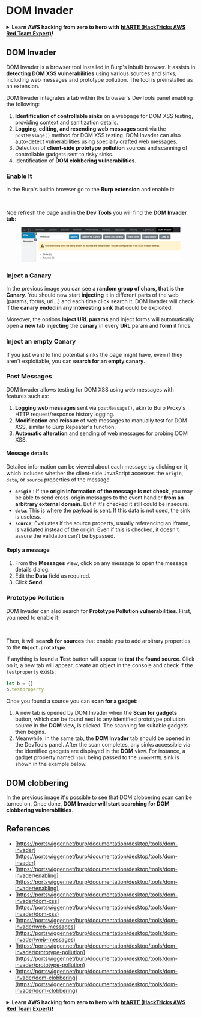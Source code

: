 # DOM Invader

<details>

<summary><strong>Learn AWS hacking from zero to hero with</strong> <a href="https://training.hacktricks.xyz/courses/arte"><strong>htARTE (HackTricks AWS Red Team Expert)</strong></a><strong>!</strong></summary>

Other ways to support HackTricks:

* If you want to see your **company advertised in HackTricks** or **download HackTricks in PDF** Check the [**SUBSCRIPTION PLANS**](https://github.com/sponsors/carlospolop)!
* Get the [**official PEASS & HackTricks swag**](https://peass.creator-spring.com)
* Discover [**The PEASS Family**](https://opensea.io/collection/the-peass-family), our collection of exclusive [**NFTs**](https://opensea.io/collection/the-peass-family)
* **Join the** 💬 [**Discord group**](https://discord.gg/hRep4RUj7f) or the [**telegram group**](https://t.me/peass) or **follow** us on **Twitter** 🐦 [**@carlospolopm**](https://twitter.com/hacktricks\_live)**.**
* **Share your hacking tricks by submitting PRs to the** [**HackTricks**](https://github.com/carlospolop/hacktricks) and [**HackTricks Cloud**](https://github.com/carlospolop/hacktricks-cloud) github repos.

</details>

## DOM Invader

DOM Invader is a browser tool installed in Burp's inbuilt browser. It assists in **detecting DOM XSS vulnerabilities** using various sources and sinks, including web messages and prototype pollution. The tool is preinstalled as an extension.

DOM Invader integrates a tab within the browser's DevTools panel enabling the following:

1. **Identification of controllable sinks** on a webpage for DOM XSS testing, providing context and sanitization details.
2. **Logging, editing, and resending web messages** sent via the `postMessage()` method for DOM XSS testing. DOM Invader can also auto-detect vulnerabilities using specially crafted web messages.
3. Detection of **client-side prototype pollution** sources and scanning of controllable gadgets sent to risky sinks.
4. Identification of **DOM clobbering vulnerabilities**.

### Enable It

In the Burp's builtin browser go to the **Burp extension** and enable it:

<figure><img src="../../.gitbook/assets/image (4) (1) (1) (2).png" alt=""><figcaption></figcaption></figure>

Noe refresh the page and in the **Dev Tools** you will find the **DOM Invader tab:**

<figure><img src="../../.gitbook/assets/image (3) (1) (1) (1) (1) (1) (1) (1) (1) (1) (1).png" alt=""><figcaption></figcaption></figure>

### Inject a Canary

In the previous image you can see a **random group of chars, that is the Canary**. You should now start **injecting** it in different parts of the web (params, forms, url...) and each time click search it. DOM Invader will check if the **canary ended in any interesting sink** that could be exploited.

Moreover, the options **Inject URL params** and Inject forms will automatically open a **new tab** **injecting** the **canary** in every **URL** param and **form** it finds.

### Inject an empty Canary

If you just want to find potential sinks the page might have, even if they aren't exploitable, you can **search for an empty canary**.

### Post Messages

DOM Invader allows testing for DOM XSS using web messages with features such as:

1. **Logging web messages** sent via `postMessage()`, akin to Burp Proxy's HTTP request/response history logging.
2. **Modification** and **reissue** of web messages to manually test for DOM XSS, similar to Burp Repeater's function.
3. **Automatic alteration** and sending of web messages for probing DOM XSS.

#### Message details

Detailed information can be viewed about each message by clicking on it, which includes whether the client-side JavaScript accesses the `origin`, `data`, or `source` properties of the message.

* **`origin`** : If the **origin information of the message is not check**, you may be able to send cross-origin messages to the event handler **from an arbitrary external domain**. But if it's checked it still could be insecure.
* **`data`**: This is where the payload is sent. If this data is not used, the sink is useless.
* **`source`**: Evaluates if the source property, usually referencing an iframe, is validated instead of the origin. Even if this is checked, it doesn't assure the validation can't be bypassed.

#### Reply a message

1. From the **Messages** view, click on any message to open the message details dialog.
2. Edit the **Data** field as required.
3. Click **Send**.

### Prototype Pollution

DOM Invader can also search for **Prototype Pollution vulnerabilities**. First, you need to enable it:

<figure><img src="../../.gitbook/assets/image (5) (1) (1) (3).png" alt=""><figcaption></figcaption></figure>

Then, it will **search for sources** that enable you to add arbitrary properties to the **`Object.prototype`**.

If anything is found a **Test** button will appear to **test the found source**. Click on it, a new tab will appear, create an object in the console and check if the `testproperty` exists:

```javascript
let b = {}
b.testproperty
```

Once you found a source you can **scan for a gadget**:

1. A new tab is opened by DOM Invader when the **Scan for gadgets** button, which can be found next to any identified prototype pollution source in the **DOM** view, is clicked. The scanning for suitable gadgets then begins.
2. Meanwhile, in the same tab, the **DOM Invader** tab should be opened in the DevTools panel. After the scan completes, any sinks accessible via the identified gadgets are displayed in the **DOM** view. For instance, a gadget property named `html` being passed to the `innerHTML` sink is shown in the example below.

## DOM clobbering

In the previous image it's possible to see that DOM clobbering scan can be turned on. Once done, **DOM Invader will start searching for DOM clobbering vulnerabilities**.

## References

* [https://portswigger.net/burp/documentation/desktop/tools/dom-invader](https://portswigger.net/burp/documentation/desktop/tools/dom-invader)
* [https://portswigger.net/burp/documentation/desktop/tools/dom-invader/enabling](https://portswigger.net/burp/documentation/desktop/tools/dom-invader/enabling)
* [https://portswigger.net/burp/documentation/desktop/tools/dom-invader/dom-xss](https://portswigger.net/burp/documentation/desktop/tools/dom-invader/dom-xss)
* [https://portswigger.net/burp/documentation/desktop/tools/dom-invader/web-messages](https://portswigger.net/burp/documentation/desktop/tools/dom-invader/web-messages)
* [https://portswigger.net/burp/documentation/desktop/tools/dom-invader/prototype-pollution](https://portswigger.net/burp/documentation/desktop/tools/dom-invader/prototype-pollution)
* [https://portswigger.net/burp/documentation/desktop/tools/dom-invader/dom-clobbering](https://portswigger.net/burp/documentation/desktop/tools/dom-invader/dom-clobbering)

<details>

<summary><strong>Learn AWS hacking from zero to hero with</strong> <a href="https://training.hacktricks.xyz/courses/arte"><strong>htARTE (HackTricks AWS Red Team Expert)</strong></a><strong>!</strong></summary>

Other ways to support HackTricks:

* If you want to see your **company advertised in HackTricks** or **download HackTricks in PDF** Check the [**SUBSCRIPTION PLANS**](https://github.com/sponsors/carlospolop)!
* Get the [**official PEASS & HackTricks swag**](https://peass.creator-spring.com)
* Discover [**The PEASS Family**](https://opensea.io/collection/the-peass-family), our collection of exclusive [**NFTs**](https://opensea.io/collection/the-peass-family)
* **Join the** 💬 [**Discord group**](https://discord.gg/hRep4RUj7f) or the [**telegram group**](https://t.me/peass) or **follow** us on **Twitter** 🐦 [**@carlospolopm**](https://twitter.com/hacktricks\_live)**.**
* **Share your hacking tricks by submitting PRs to the** [**HackTricks**](https://github.com/carlospolop/hacktricks) and [**HackTricks Cloud**](https://github.com/carlospolop/hacktricks-cloud) github repos.

</details>
